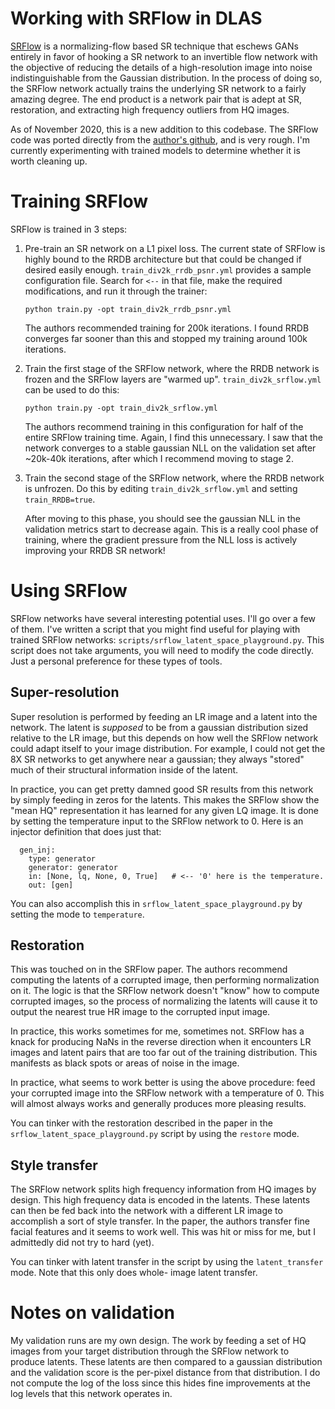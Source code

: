 # Working with SRFlow in DLAS

[SRFlow](https://arxiv.org/abs/2006.14200) is a normalizing-flow based SR technique that eschews GANs entirely in favor
of hooking a SR network to an invertible flow network with the objective of reducing the details of a high-resolution
image into noise indistinguishable from the Gaussian distribution. In the process of doing so, the SRFlow network 
actually trains the underlying SR network to a fairly amazing degree. The end product is a network pair that is adept
at SR, restoration, and extracting high frequency outliers from HQ images.

As of November 2020, this is a new addition to this codebase. The SRFlow code was ported directly from the 
[author's github](https://github.com/andreas128/SRFlow), and is very rough. I'm currently experimenting with trained
models to determine whether it is worth cleaning up.

# Training SRFlow

SRFlow is trained in 3 steps:

1. Pre-train an SR network on a L1 pixel loss. The current state of SRFlow is highly bound to the RRDB architecture
   but that could be changed if desired easily enough. `train_div2k_rrdb_psnr.yml` provides a sample configuration file.
   Search for `<--` in that file, make the required modifications, and run it through the trainer:
   
   `python train.py -opt train_div2k_rrdb_psnr.yml`
   
   The authors recommended training for 200k iterations. I found RRDB converges far sooner than this and stopped my
   training around 100k iterations.
1. Train the first stage of the SRFlow network, where the RRDB network is frozen and the SRFlow layers are "warmed up".
   `train_div2k_srflow.yml` can be used to do this:
   
   `python train.py -opt train_div2k_srflow.yml`
   
   The authors recommend training in this configuration for half of the entire SRFlow training time. Again, I find this
   unnecessary. I saw that the network converges to a stable gaussian NLL on the validation set after ~20k-40k iterations,
   after which I recommend moving to stage 2.
1. Train the second stage of the SRFlow network, where the RRDB network is unfrozen. Do this by editing `train_div2k_srflow.yml`
   and setting `train_RRDB=true`.
   
   After moving to this phase, you should see the gaussian NLL in the validation metrics start to decrease again. This
   is a really cool phase of training, where the gradient pressure from the NLL loss is actively improving your RRDB SR
   network!

# Using SRFlow

SRFlow networks have several interesting potential uses. I'll go over a few of them. I've written a script that you
might find useful for playing with trained SRFlow networks: `scripts/srflow_latent_space_playground.py`. This script does not
take arguments, you will need to modify the code directly. Just a personal preference for these types of tools.

## Super-resolution

Super resolution is performed by feeding an LR image and a latent into the network. The latent is *supposed* to be from
a gaussian distribution sized relative to the LR image, but this depends on how well the SRFlow network could adapt 
itself to your image distribution. For example, I could not get the 8X SR networks to get anywhere near a gaussian; they
always "stored" much of their structural information inside of the latent.

In practice, you can get pretty damned good SR results from this network by simply feeding in zeros for the latents. This
makes the SRFlow show the "mean HQ" representation it has learned for any given LQ image. It is done by setting the
temperature input to the SRFlow network to 0. Here is an injector definition that does just that:
```
  gen_inj:
    type: generator
    generator: generator
    in: [None, lq, None, 0, True]   # <-- '0' here is the temperature.
    out: [gen]
```

You can also accomplish this in `srflow_latent_space_playground.py` by setting the mode to `temperature`.

## Restoration

This was touched on in the SRFlow paper. The authors recommend computing the latents of a corrupted image, then
performing normalization on it. The logic is that the SRFlow network doesn't "know" how to compute corrupted images, so
the process of normalizing the latents will cause it to output the nearest true HR image to the corrupted input image.

In practice, this works sometimes for me, sometimes not. SRFlow has a knack for producing NaNs in the reverse direction
when it encounters LR images and latent pairs that are too far out of the training distribution. This manifests as
black spots or areas of noise in the image.

In practice, what seems to work better is using the above procedure: feed your corrupted image into the SRFlow  network
with a temperature of 0. This will almost always works and generally produces more pleasing results.

You can tinker with the restoration described in the paper in the `srflow_latent_space_playground.py` script by using
the `restore` mode.

## Style transfer

The SRFlow network splits high frequency information from HQ images by design. This high frequency data is encoded in
the latents. These latents can then be fed back into the network with a different LR image to accomplish a sort of 
style transfer. In the paper, the authors transfer fine facial features and it seems to work well. This was hit or miss
for me, but I admittedly did not try to hard (yet). 

You can tinker with latent transfer in the script by using the `latent_transfer` mode. Note that this only does whole-
image latent transfer.

# Notes on validation

My validation runs are my own design. The work by feeding a set of HQ images from your target distribution through the
SRFlow network to produce latents. These latents are then compared to a gaussian distribution and the validation score
is the per-pixel distance from that distribution. I do not compute the log of the loss since this hides fine improvements
at the log levels that this network operates in.